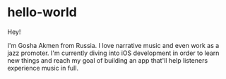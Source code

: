 # hello-world

Hey!

I'm Gosha Akmen from Russia. I love narrative music and even work as a jazz promoter. I'm currently diving into iOS development in order to learn new things and reach my goal of building an app that'll help listeners experience music in full. 
